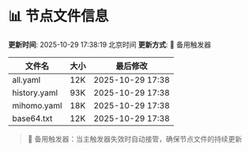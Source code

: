 # 📊 节点文件信息

**更新时间**: 2025-10-29 17:38:19 北京时间
**更新方式**: 🔄 备用触发器

| 文件名 | 大小 | 最后修改 |
|--------|------|----------|
| all.yaml | 12K | 2025-10-29 17:38 |
| history.yaml | 93K | 2025-10-29 17:38 |
| mihomo.yaml | 18K | 2025-10-29 17:38 |
| base64.txt | 12K | 2025-10-29 17:38 |

> 🔄 备用触发器：当主触发器失效时自动接管，确保节点文件的持续更新

